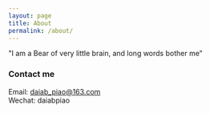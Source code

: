 ```yaml
---
layout: page
title: About
permalink: /about/
---
```


"I am a Bear of very little brain, and long words bother me"

### Contact me

Email: [daiab_piao@163.com](mailto:daiab_piao@163.com)  
Wechat: daiabpiao
